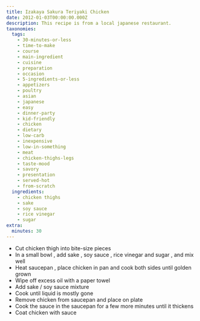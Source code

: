 ```yaml
---
title: Izakaya Sakura Teriyaki Chicken
date: 2012-01-03T00:00:00.000Z
description: This recipe is from a local japanese restaurant.
taxonomies:
  tags:
    - 30-minutes-or-less
    - time-to-make
    - course
    - main-ingredient
    - cuisine
    - preparation
    - occasion
    - 5-ingredients-or-less
    - appetizers
    - poultry
    - asian
    - japanese
    - easy
    - dinner-party
    - kid-friendly
    - chicken
    - dietary
    - low-carb
    - inexpensive
    - low-in-something
    - meat
    - chicken-thighs-legs
    - taste-mood
    - savory
    - presentation
    - served-hot
    - from-scratch
  ingredients:
    - chicken thighs
    - sake
    - soy sauce
    - rice vinegar
    - sugar
extra:
  minutes: 30
---
```

 - Cut chicken thigh into bite-size pieces
 - In a small bowl , add sake , soy sauce , rice vinegar and sugar , and mix well
 - Heat saucepan , place chicken in pan and cook both sides until golden grown
 - Wipe off excess oil with a paper towel
 - Add sake / soy sauce mixture
 - Cook until liquid is mostly gone
 - Remove chicken from saucepan and place on plate
 - Cook the sauce in the saucepan for a few more minutes until it thickens
 - Coat chicken with sauce
